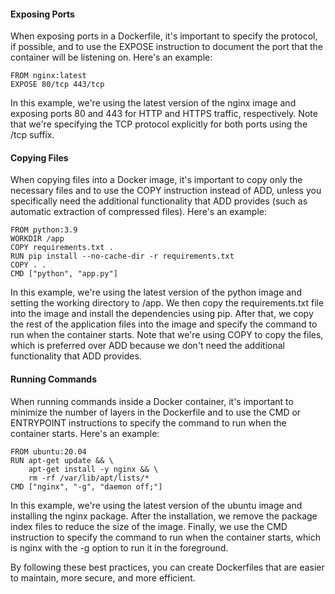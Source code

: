 #### Exposing Ports
When exposing ports in a Dockerfile, it's important to specify the protocol, 
if possible, and to use the EXPOSE instruction to document the port that the container will be listening on. Here's an example:
```
FROM nginx:latest
EXPOSE 80/tcp 443/tcp
```
In this example, we're using the latest version of the nginx image and exposing ports 80 and 443 for 
HTTP and HTTPS traffic, respectively. Note that we're specifying the TCP protocol explicitly for both ports using the /tcp suffix.

#### Copying Files
When copying files into a Docker image, it's important to copy only the necessary files and to use the COPY instruction instead of ADD, unless you specifically need the additional functionality that ADD provides (such as automatic extraction of compressed files). Here's an example:
```
FROM python:3.9
WORKDIR /app
COPY requirements.txt .
RUN pip install --no-cache-dir -r requirements.txt
COPY . .
CMD ["python", "app.py"]
```
In this example, we're using the latest version of the python image and setting the working directory to /app. We then copy the requirements.txt file into the image and install the dependencies using pip. After that, we copy the rest of the application files into the image and specify the command to run when the container starts. Note that we're using COPY to copy the files, which is preferred over ADD because we don't need the additional functionality that ADD provides.

#### Running Commands
When running commands inside a Docker container, it's important to minimize the number of layers in the Dockerfile and to use the CMD or ENTRYPOINT instructions to specify the command to run when the container starts. Here's an example:
```
FROM ubuntu:20.04
RUN apt-get update && \
    apt-get install -y nginx && \
    rm -rf /var/lib/apt/lists/*
CMD ["nginx", "-g", "daemon off;"]
```
In this example, we're using the latest version of the ubuntu image and installing the nginx package. After the installation, we remove the package index files to reduce the size of the image. Finally, we use the CMD instruction to specify the command to run when the container starts, which is nginx with the -g option to run it in the foreground.

By following these best practices, you can create Dockerfiles that are easier to maintain, more secure, and more efficient.



